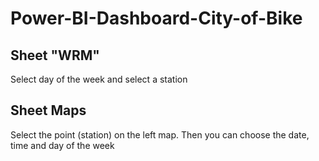 # Power-BI-Dashboard-City-of-Bike
## Sheet "WRM"
Select day of the week and select a station

## Sheet Maps
Select the point (station) on the left map. Then you can choose the date, time and day of the week
